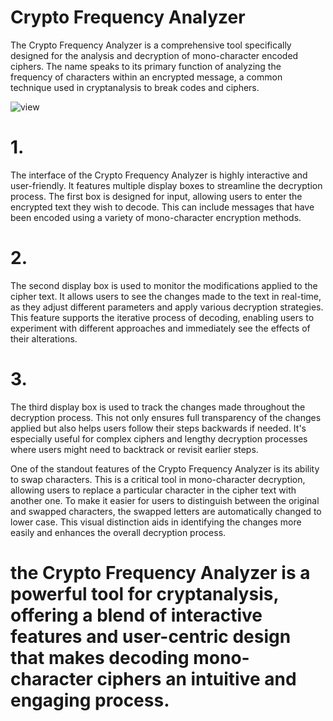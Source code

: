# Crypto Frequency Analyzer

The Crypto Frequency Analyzer is a comprehensive tool specifically designed for the analysis and decryption of mono-character encoded ciphers. The name speaks to its primary function of analyzing the frequency of characters within an encrypted message, a common technique used in cryptanalysis to break codes and ciphers.
 
![view](https://github.com/ajay-2345/-Crypto-Frequency-Analyzer/assets/10467068/916f770d-07d6-4686-9e16-ad1aa1ae5c37)

 
# 1. 
The interface of the Crypto Frequency Analyzer is highly interactive and user-friendly. It features multiple display boxes to streamline the decryption process. The first box is designed for input, allowing users to enter the encrypted text they wish to decode. This can include messages that have been encoded using a variety of mono-character encryption methods.
 
# 2. 
The second display box is used to monitor the modifications applied to the cipher text. It allows users to see the changes made to the text in real-time, as they adjust different parameters and apply various decryption strategies. This feature supports the iterative process of decoding, enabling users to experiment with different approaches and immediately see the effects of their alterations.

# 3. 
The third display box is used to track the changes made throughout the decryption process. This not only ensures full transparency of the changes applied but also helps users follow their steps backwards if needed. It's especially useful for complex ciphers and lengthy decryption processes where users might need to backtrack or revisit earlier steps.
 
One of the standout features of the Crypto Frequency Analyzer is its ability to swap characters. This is a critical tool in mono-character decryption, allowing users to replace a particular character in the cipher text with another one. To make it easier for users to distinguish between the original and swapped characters, the swapped letters are automatically changed to lower case. This visual distinction aids in identifying the changes more easily and enhances the overall decryption process.
 
# the Crypto Frequency Analyzer is a powerful tool for cryptanalysis, offering a blend of interactive features and user-centric design that makes decoding mono-character ciphers an intuitive and engaging process.
